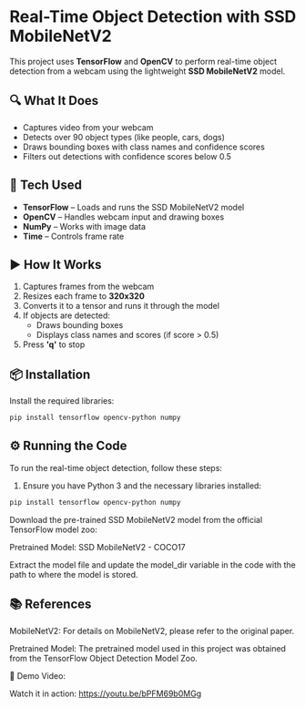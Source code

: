# Real-Time Object Detection with SSD MobileNetV2

This project uses **TensorFlow** and **OpenCV** to perform real-time object detection from a webcam using the lightweight **SSD MobileNetV2** model.

## 🔍 What It Does
- Captures video from your webcam
- Detects over 90 object types (like people, cars, dogs)
- Draws bounding boxes with class names and confidence scores
- Filters out detections with confidence scores below 0.5

## 🧠 Tech Used
- **TensorFlow** – Loads and runs the SSD MobileNetV2 model
- **OpenCV** – Handles webcam input and drawing boxes
- **NumPy** – Works with image data
- **Time** – Controls frame rate

## ▶️ How It Works
1. Captures frames from the webcam
2. Resizes each frame to **320x320**
3. Converts it to a tensor and runs it through the model
4. If objects are detected:
   - Draws bounding boxes
   - Displays class names and scores (if score > 0.5)
5. Press **'q'** to stop

## 📦 Installation

Install the required libraries:

```bash
pip install tensorflow opencv-python numpy
```

## ⚙️ Running the Code

To run the real-time object detection, follow these steps:

1. Ensure you have Python 3 and the necessary libraries installed:

```bash
pip install tensorflow opencv-python numpy
```
Download the pre-trained SSD MobileNetV2 model from the official TensorFlow model zoo:

Pretrained Model: SSD MobileNetV2 - COCO17

Extract the model file and update the model_dir variable in the code with the path to where the model is stored.

## 📚 References
MobileNetV2: For details on MobileNetV2, please refer to the original paper.

Pretrained Model: The pretrained model used in this project was obtained from the TensorFlow Object Detection Model Zoo.

🎥 Demo Video:

Watch it in action: https://youtu.be/bPFM69b0MGg
